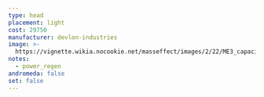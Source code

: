 ```yaml
---
type: head
placement: light
cost: 29750
manufacturer: devlon-industries
image: >-
  https://vignette.wikia.nocookie.net/masseffect/images/2/22/ME3_capacitor_helmet.png/revision/latest/scale-to-width-down/115?cb=20120312191432
notes:
  - power_regen
andromeda: false
set: false
---
```

